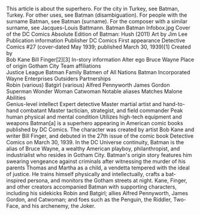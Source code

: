 This article is about the superhero. For the city in Turkey, see Batman, Turkey. For other uses, see Batman (disambiguation).
For people with the surname Batman, see Batman (surname). For the composer with a similar surname, see Jacques-Louis Battmann.
Batman
Batman Infobox.jpg
Cover of the DC Comics Absolute Edition of Batman: Hush (2011)
Art by Jim Lee
Publication information
Publisher	DC Comics
First appearance	Detective Comics #27
(cover-dated May 1939; published March 30, 1939)[1]
Created by	
Bob Kane
Bill Finger[2][3]
In-story information
Alter ego	Bruce Wayne
Place of origin	Gotham City
Team affiliations	
Justice League
Batman Family
Batmen of All Nations
Batman Incorporated
Wayne Enterprises
Outsiders
Partnerships	
Robin (various)
Batgirl (various)
Alfred Pennyworth
James Gordon
Superman
Wonder Woman
Catwoman
Notable aliases	
Matches Malone
Abilities	
Genius-level intellect
Expert detective
Master martial artist and hand-to-hand combatant
Master tactician, strategist, and field commander
Peak human physical and mental condition
Utilizes high-tech equipment and weapons
Batman[a] is a superhero appearing in American comic books published by DC Comics. The character was created by artist Bob Kane and writer Bill Finger, and debuted in the 27th issue of the comic book Detective Comics on March 30, 1939. In the DC Universe continuity, Batman is the alias of Bruce Wayne, a wealthy American playboy, philanthropist, and industrialist who resides in Gotham City. Batman's origin story features him swearing vengeance against criminals after witnessing the murder of his parents Thomas and Martha as a child, a vendetta tempered with the ideal of justice. He trains himself physically and intellectually, crafts a bat-inspired persona, and monitors the Gotham streets at night. Kane, Finger, and other creators accompanied Batman with supporting characters, including his sidekicks Robin and Batgirl; allies Alfred Pennyworth, James Gordon, and Catwoman; and foes such as the Penguin, the Riddler, Two-Face, and his archenemy, the Joker.
